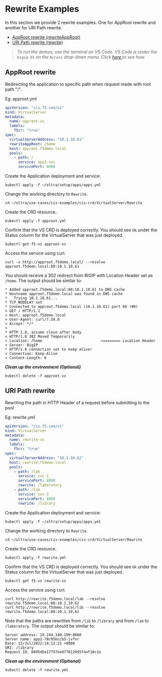 # Rewrite Examples

In this section we provide 2 rewrite examples. One for AppRoot rewrite and another for URI Path rewrite.

- [AppRoot rewrite (rewriteAppRoot)](#approot-rewrite)
- [URI Path rewrite (rewrite)](#uri-path-rewrite)

> *To run the demos, use the terminal on VS Code. VS Code is under the `bigip-01` on the `Access` drop-down menu. Click <a href="https://raw.githubusercontent.com/F5EMEA/oltra/main/vscode.png"> here </a> to see how.*

## AppRoot rewrite
Redirecting the application to specific path when request made with root path "/".

Eg: approot.yml
```yml
apiVersion: "cis.f5.com/v1"
kind: VirtualServer
metadata:
  name: approot-vs
  labels:
    f5cr: "true"
spec:
  virtualServerAddress: "10.1.10.61"
  rewriteAppRoot: /home
  host: approot.f5demo.local
  pools:
    - path: /
      service: app1-svc
      servicePort: 8080
```

Create the Application deployment and service: 
```
kubectl apply -f ~/oltra/setup/apps/apps.yml
```

Change the working directory to `Rewrite`.
```
cd ~/oltra/use-cases/cis-examples/cis-crd/VirtualServer/Rewrite
```

Create the CRD resource.
```
kubectl apply -f approot.yml
```

Confirm that the VS CRD is deployed correctly. You should see `Ok` under the Status column for the VirtualServer that was just deployed.
```
kubectl get f5-vs approot-vs
```

Access the service using curl. 
```
curl -v http://approot.f5demo.local/ --resolve approot.f5demo.local:80:10.1.10.61
```

You should receive a 302 redirect from BIGIP with Location Header set as `/home`. The output should be similar to:
```
* Added approot.f5demo.local:80:10.1.10.61 to DNS cache
* Hostname approot.f5demo.local was found in DNS cache
*   Trying 10.1.10.61...
* TCP_NODELAY set
* Connected to approot.f5demo.local (10.1.10.61) port 80 (#0)
> GET / HTTP/1.1
> Host: approot.f5demo.local
> User-Agent: curl/7.58.0
> Accept: */*
> 
* HTTP 1.0, assume close after body
< HTTP/1.0 302 Moved Temporarily
< Location: /home                           <======== Location Header
< Server: BigIP
* HTTP/1.0 connection set to keep alive!
< Connection: Keep-Alive
< Content-Length: 0
```

***Clean up the environment (Optional)***
```
kubectl delete -f approot-vs
```

## URI Path rewrite
Rewriting the path in HTTP Header of a request before submitting to the pool

Eg: rewrite.yml
```yml
apiVersion: "cis.f5.com/v1"
kind: VirtualServer
metadata:
  name: rewrite-vs
  labels:
    f5cr: "true"
spec:
  virtualServerAddress: "10.1.10.62"
  host: rewrite.f5demo.local
  pools:
    - path: /lab
      service: svc-1
      servicePort: 8080
      rewrite: /laboratory
    - path: /lib
      service: svc-2
      servicePort: 8080
      rewrite: /library
```

Create the Application deployment and service: 
```
kubectl apply -f ~/oltra/setup/apps/apps.yml
```

Change the working directory to `Rewrite`.
```
cd ~/oltra/use-cases/cis-examples/cis-crd/VirtualServer/Rewrite
```

Create the CRD resource.
```
kubectl apply -f rewrite.yml
```

Confirm that the VS CRD is deployed correctly. You should see `Ok` under the Status column for the VirtualServer that was just deployed.
```
kubectl get f5-vs rewrite-vs
```

Access the service using curl. 
```
curl http://rewrite.f5demo.local/lab --resolve rewrite.f5demo.local:80:10.1.10.62
curl http://rewrite.f5demo.local/lib --resolve rewrite.f5demo.local:80:10.1.10.62
```

Note that the paths are rewritten from `/lib` to `/library` and from `/lab` to `/laboratory`.  The output should be similar to:
```
Server address: 10.244.140.109:8080
Server name: app2-78c95bccb5-jvfnr
Date: 12/Jul/2022:14:12:25 +0000
URI: /library
Request ID: 0495d6a17797ea9776120d5f4af10c1a
```

***Clean up the environment (Optional)***
```
kubectl delete -f rewrite.yml
```